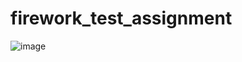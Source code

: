 # firework_test_assignment

![image](https://user-images.githubusercontent.com/54177942/177118999-38ffab53-3266-4052-b423-0ee90ec8e4d7.png)
